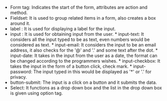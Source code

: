 *	Form tag:
			Indicates the start of the form, attributes are action and method.
* Fieldset:
			It is used to group related items in a form, also creates a box around it.
* label :
			It is used for displaying a label for the input.
* input :
			It is used for obtaining input from the user.
			* input-text:
					It considers all the input typed to be as text, even numbers would be considered as text.
			* input-email:
					It considers the input to be an email address, it also checks for the '@' and '.' and some text after the dot.
			* input-date:
					It takes in the input from the user as a date, the format can be changed according to the programmers wishes. 
			* input-checkbox:
					It takes the input in the form of a button click, check mark. 
			* input-password:
					The input typed in this would be displayed as '*' or '.' for privacy.
* button-submit:
			The input is a click on a button and it submits the data. 
* Select:
			It functions as a drop down box and the list in the drop down box is given using option tag.